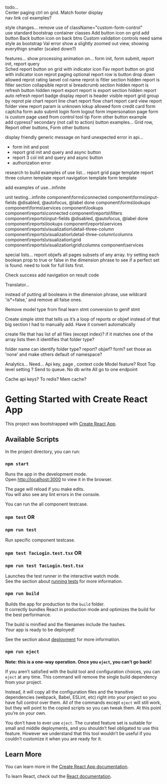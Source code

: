 


todo...    
Center paging ctrl on grid. Match footer display   
nav link col examples?  

style changes...
remove use of className="custom-form-control"   
use standard bootstrap container classes 
Add button icon on grid add button
Back button icon on back btns 
Custom validation controls need same style as bootstrap Val error 
show a slightly zoomed out view, showing everythign smaller (scaled down?)

features...
show processing animation on... form init, form submit, report init, report query  
Sched report button on grid with indicator icon
Fav report button on grid with indicator icon
reprot paging optional
report row is button drop down allowed
reprot rating laevel col name
reprot is fitler section hidden
report is fitler section collapsible
reprot si breadcrumb section hidden
report is refresh button hidden
report export
report is export section hidden
report auto refresh
report badge display
report is header visible
report grid group by
reprot pie chart
report line chart
report flow chart
report card view
report folder view
report param is unknown lokup allowed
form credit card
form captcha
form auto submit
login form
logout form
impersonation page
form is custom page used
from control tool tip
Form other button example  
add cypress? 
secondary (not call to action) button examples… Grid row, Report other buttons, Form other buttons

display friendly generic message on hard unexpected error in api... 
- form init and post 
- report grid init and query and async button
- report 3 col init and query and async button
- authorization error


research to build examples of use list...
report grid page template
report three column template
report navigation template
form template

add examples of use...infinite
 
 
unit testing...infinite
component\forms\connected
component\forms\input-fields @disabled, @autofocus, @label done
component\forms\lookups
component\forms\services
component\lookups
component\reports\connected
component\reports\filters
component\reports\input-fields  @disabled, @autofocus, @label done
component\reports\lookups
component\reports\services
component\reports\visualization\detail-three-column
component\reports\visualization\detail-three-column\columns
component\reports\visualization\grid
component\reports\visualization\grid\columns
component\services
  

special lists...
report
objwfs
all pages 
subsets of any array. try setting each boolean prop to true or false in the dimension phrase to see if a perfect set is found. need to look for full lists first. 
  
  
Check success add navigation on result code 


 


Translator… 

instead of putting all booleans in the dimension phrase, use wildcard 'is*=false,' and remove all false ones.   

Remove model type from final learn stmt conversion to genif stmt
 
Create simple stmt that tells us it’s a loop of reports or objwf instead of that big section I had to manually add. Have it convert automatically
 
create file that has list of all files (except index)?  if it matches one of the array lists then it identifies that folder type?

folder name can identify folder type? report? objwf? form? set those as 'none' and make others default of namespace?


Analytics…
Need… Api key, page , context code
Model feature?
Root Top level setting ?
Send to queue. No db write
All go to one endpoint


Cache api keys? To redis? Mem cache?



# Getting Started with Create React App

This project was bootstrapped with [Create React App](https://github.com/facebook/create-react-app).

## Available Scripts

In the project directory, you can run:

### `npm start`

Runs the app in the development mode.\
Open [http://localhost:3000](http://localhost:3000) to view it in the browser.

The page will reload if you make edits.\
You will also see any lint errors in the console.

You can run the all component testcase.
### `npm test` OR
### `npm run test`

Run specific component testcase.
### `npm test TacLogin.test.tsx` OR
### `npm run test TacLogin.test.tsx`

Launches the test runner in the interactive watch mode.\
See the section about [running tests](https://facebook.github.io/create-react-app/docs/running-tests) for more information.

### `npm run build`

Builds the app for production to the `build` folder.\
It correctly bundles React in production mode and optimizes the build for the best performance.

The build is minified and the filenames include the hashes.\
Your app is ready to be deployed!

See the section about [deployment](https://facebook.github.io/create-react-app/docs/deployment) for more information.

### `npm run eject`

**Note: this is a one-way operation. Once you `eject`, you can’t go back!**

If you aren’t satisfied with the build tool and configuration choices, you can `eject` at any time. This command will remove the single build dependency from your project.

Instead, it will copy all the configuration files and the transitive dependencies (webpack, Babel, ESLint, etc) right into your project so you have full control over them. All of the commands except `eject` will still work, but they will point to the copied scripts so you can tweak them. At this point you’re on your own.

You don’t have to ever use `eject`. The curated feature set is suitable for small and middle deployments, and you shouldn’t feel obligated to use this feature. However we understand that this tool wouldn’t be useful if you couldn’t customize it when you are ready for it.

## Learn More

You can learn more in the [Create React App documentation](https://facebook.github.io/create-react-app/docs/getting-started).

To learn React, check out the [React documentation](https://reactjs.org/).
